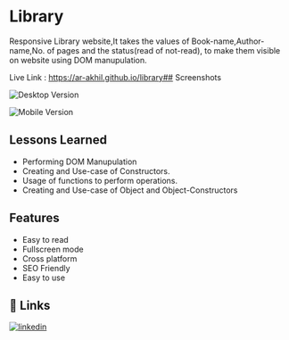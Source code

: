
# Library

Responsive Library website,It takes the values of Book-name,Author-name,No. of pages
and the status(read of not-read), to make them visible on website using DOM manupulation.

Live Link : https://ar-akhil.github.io/library## Screenshots

![Desktop Version](https://github.com/Ar-Akhil/library/blob/main/assets/desktop-version.png)

![Mobile Version](https://github.com/Ar-Akhil/library/blob/main/assets/mobile-version.png)
## Lessons Learned


- Performing DOM Manupulation
- Creating and Use-case of Constructors.
- Usage of functions to perform operations.
- Creating and Use-case of Object and Object-Constructors

## Features

- Easy to read 
- Fullscreen mode
- Cross platform
- SEO Friendly
- Easy to use


## 🔗 Links

[![linkedin](https://img.shields.io/badge/linkedin-0A66C2?style=for-the-badge&logo=linkedin&logoColor=white)](https://www.linkedin.com/in/akhil-reddy-155450242/)


